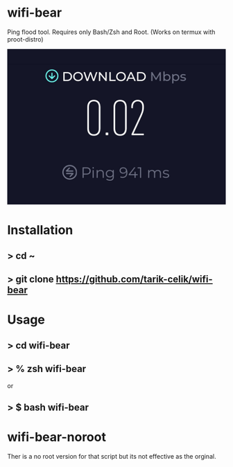 # wifi-bear
Ping flood tool. Requires only Bash/Zsh and Root.
(Works on termux with proot-distro)

![alt_text](https://github.com/tarik-celik/wifi-bear/blob/main/Screenshot_20231213_133238_Chrome.jpg)

# Installation 
## > cd ~
## > git clone https://github.com/tarik-celik/wifi-bear

# Usage 

## > cd wifi-bear

## > % zsh wifi-bear
or
## > $ bash wifi-bear


# wifi-bear-noroot

Ther is a no root version for that script but its not effective as the orginal.
